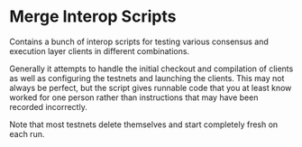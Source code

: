 # Merge Interop Scripts

Contains a bunch of interop scripts for testing various consensus and execution layer clients in different combinations.

Generally it attempts to handle the initial checkout and compilation of clients as well as configuring the testnets and launching
the clients.  This may not always be perfect, but the script gives runnable code that you at least know worked for one person rather than instructions that may have been recorded incorrectly.

Note that most testnets delete themselves and start completely fresh on each run.
